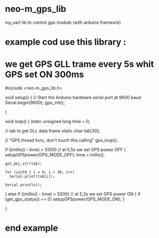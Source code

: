 # neo-m_gps_lib
my_uart lib to control gps module (with arduino framwork)


# example cod use this library :
# we get GPS GLL trame every 5s whit GPS set ON 300ms

#include <neo-m_gps_lib.h>

void setup()
{
  // Start the Arduino hardware serial port at 9600 baud
  Serial.begin(9600);
  gps_init();
  
}

void loop()
{
  static unsigned long time = 0;

  // tab to get GLL data frame
  static char tab[30]; 

  // "GPS thread func, don't touch this calling"
  gps_loop();



  if ((millis() - time) > 5500) // at 5,5s we set GPS power OFF
  {
    setupGPSpower(GPS_MODE_OFF);
    time = millis();

    get_GLL_str(tab);

    for (uint8_t i = 0; i < 30; i++)
      Serial.print(tab[i]);

    Serial.println();
  }
  else if ((millis() - time) > 5200)  // at 5,2s we set GPS power ON
  {
    if (get_gps_status() == 0)
      setupGPSpower(GPS_MODE_ON);
  }

}

# end example
